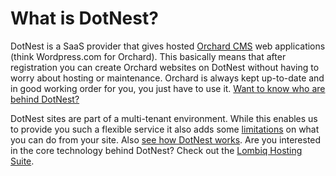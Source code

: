# What is DotNest?



DotNest is a SaaS provider that gives hosted [Orchard CMS](http://orchardproject.net/) web applications (think Wordpress.com for Orchard). This basically means that after registration you can create Orchard websites on DotNest without having to worry about hosting or maintenance. Orchard is always kept up-to-date and in good working order for you, you just have to use it. [Want to know who are behind DotNest?](about-lombiq)

DotNest sites are part of a multi-tenant environment. While this enables us to provide you such a flexible service it also adds some [limitations](limitations) on what you can do from your site. Also [see how DotNest works](under-the-hood). Are you interested in the core technology behind DotNest? Check out the [Lombiq Hosting Suite](lombiq-hosting-suite).